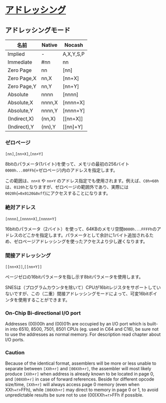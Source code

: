 # [アドレッシング](https://problemkaputt.de/fullsnes.htm#cpumemoryaddressing)

## アドレッシングモード

名前 | Native | Nocash
-- | -- | --
Implied      | -      | A,X,Y,S,P
Immediate    | #nn    | nn
Zero Page    | nn     | \[nn\]
Zero Page,X  | nn,X   | \[nn+X\]
Zero Page,Y  | nn,Y   | \[nn+Y\]
Absolute     | nnnn   | \[nnnn\]
Absolute,X   | nnnn,X | \[nnnn+X\]
Absolute,Y   | nnnn,Y | \[nnnn+Y\]
(Indirect,X) | (nn,X) | \[\[nn+X\]\]
(Indirect),Y | (nn),Y | \[\[nn\]+Y\]

### ゼロページ

`[nn]`,`[nn+X]`,`[nn+Y]`

8bitのパラメータ(1バイト)を使って、メモリの最初の256バイト`0000h...00FFh`(=ゼロページ)内のアドレスを指定します。

この範囲は、`nn+X` や `nn+Y` のアドレス指定でも使用されます。例えば、`C0h+60h`は、`0120h`となりますが、ゼロページの範囲外であり、実際には`0020h`(`=0x0120&0xff`)にアクセスすることになります。

### 絶対アドレス

`[nnnn]`,`[nnnn+X]`,`[nnnn+Y]`

16bitのパラメータ（2バイト）を使って、64KBのメモリ空間`0000h...FFFFh`のアドレスのどこかを指定します。パラメータとして余計に1バイト追加されるため、ゼロページアドレッシングを使ったアクセスより少し遅くなります。

### 間接アドレッシング

`[[nn+X]]`,`[[nn+Y]]`

ページゼロの16bitパラメータを指し示す8bitパラメータを使用します。

SNESは（プログラムカウンタを除いて）CPUが16bitレジスタをサポートしていないですが、この（二重）間接アドレッシングモードによって、可変16bitポインタを使用することができます。

### On-Chip Bi-directional I/O port

Addresses (00)00h and (00)01h are occupied by an I/O port which is built-in into 6510, 8500, 7501, 8501 CPUs (eg. used in C64 and C16), be sure not to use the addresses as normal memory. For description read chapter about I/O ports.

### Caution

Because of the identical format, assemblers will be more or less unable to separate between `[XXh+r]` and `[00XXh+r]`, the assembler will most likely produce `[XXh+r]` when address is already known to be located in page 0, and `[00XXh+r]` in case of forward references.
Beside for different opcode size/time, `[XXh+r]` will always access page 0 memory (even when XXh+r>FFh), while `[00XXh+r]` may direct to memory in page 0 or 1, to avoid unpredictable results be sure not to use (00)XXh+r>FFh if possible.
